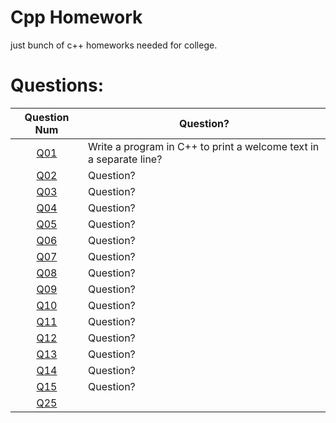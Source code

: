 # Cpp Homework

just bunch of c++ homeworks needed for college.

# Questions:

|        Question Num        | Question? | 
| :------------------------: | ----------|
| [Q01](./cpp_files/q01.cpp) | Write a program in C++ to print a welcome text in a separate line? | 
| [Q02](./cpp_files/q02.cpp) | Question? | 
| [Q03](./cpp_files/q03.cpp) | Question? | 
| [Q04](./cpp_files/q04.cpp) | Question? | 
| [Q05](./cpp_files/q05.cpp) | Question? | 
| [Q06](./cpp_files/q06.cpp) | Question? | 
| [Q07](./cpp_files/q07.cpp) | Question? | 
| [Q08](./cpp_files/q08.cpp) | Question? | 
| [Q09](./cpp_files/q09.cpp) | Question? | 
| [Q10](./cpp_files/q10.cpp) | Question? | 
| [Q11](./cpp_files/q11.cpp) | Question? | 
| [Q12](./cpp_files/q12.cpp) | Question? | 
| [Q13](./cpp_files/q13.cpp) | Question? | 
| [Q14](./cpp_files/q14.cpp) | Question? | 
| [Q15](./cpp_files/q15.cpp) | Question? | 
| [Q25](./cpp_files/q25.cpp) |           |
